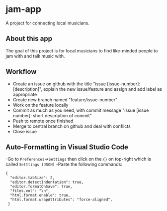 # jam-app

A project for connecting local musicians.

## About this app

The goal of this project is for local musicians to find like-minded people to jam with and talk music with.

## Workflow

- Create an issue on github with the title "issue [issue-number]: [description]", explain the new issue/feature and assign and add label as appropriate
- Create new branch named "feature/issue-number"
- Work on the feature locally
- Commit as much as you need, with commit message "issue [issue number]: short description of commit"
- Push to remote once finished
- Merge to central branch on github and deal with conflicts
- Close issue

## Auto-Formatting in Visual Studio Code

-Go to ```Preferences```->```Settings``` then click on the ```{}``` on top-right which is called ```Setttings (JSON)```
-Paste the following commands:
```
{
  "editor.tabSize": 2,
  "editor.detectIndentation": true,
  "editor.formatOnSave": true,
  "files.eol": "\n",
  "html.format.enable": true,
  "html.format.wrapAttributes": "force-aligned",
 }
  

